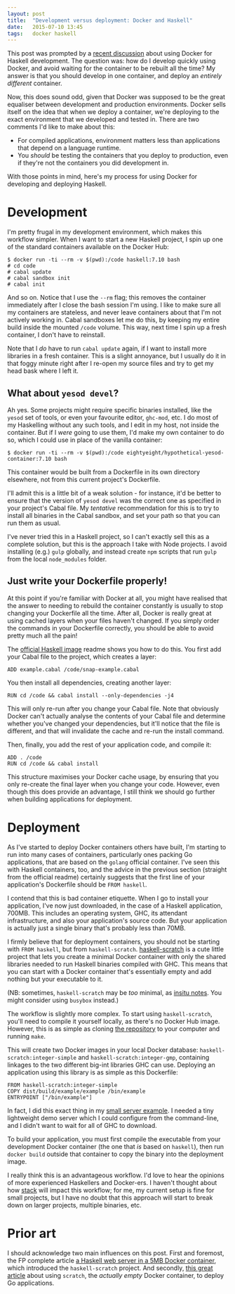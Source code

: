 ```yaml
---
layout: post
title:  "Development versus deployment: Docker and Haskell"
date:   2015-07-10 13:45
tags:   docker haskell
---
```


This post was prompted by a [recent discussion](https://www.reddit.com/r/haskell/comments/3bmzn8/how_can_i_improve_build_time_especially_on_docker/) about using Docker for Haskell development.
The question was: how do I develop quickly using Docker, and avoid waiting for the container to be rebuilt all the time?
My answer is that you should develop in one container, and deploy an _entirely different_ container.

Now, this does sound odd, given that Docker was supposed to be the great equaliser between development and production environments.
Docker sells itself on the idea that when we deploy a container, we're deploying to the exact environment that we developed and tested in.
There are two comments I'd like to make about this:

 * For compiled applications, environment matters less than applications that depend on a language runtime.
 * You _should_ be testing the containers that you deploy to production, even if they're not the containers you did development in.

With those points in mind, here's my process for using Docker for developing and deploying Haskell.

# Development

I'm pretty frugal in my development environment, which makes this workflow simpler.
When I want to start a new Haskell project, I spin up one of the standard containers available on the Docker Hub:

    $ docker run -ti --rm -v $(pwd):/code haskell:7.10 bash
    # cd code
    # cabal update
    # cabal sandbox init
    # cabal init

And so on.
Notice that I use the `--rm` flag; this removes the container immediately after I close the bash session I'm using.
I like to make sure all my containers are stateless, and never leave containers about that I'm not actively working in.
Cabal sandboxes let me do this, by keeping my entire build inside the mounted `/code` volume.
This way, next time I spin up a fresh container, I don't have to reinstall.

Note that I _do_ have to run `cabal update` again, if I want to install more libraries in a fresh container.
This is a slight annoyance, but I usually do it in that foggy minute right after I re-open my source files and try to get my head bask where I left it.

## What about `yesod devel`?

Ah yes.
Some projects might require specific binaries installed, like the `yesod` set of tools, or even your favourite editor, `ghc-mod`, etc.
I do most of my Haskelling without any such tools, and I edit in my host, not inside the container.
But if I _were_ going to use them, I'd make my own container to do so, which I could use in place of the vanilla container:

    $ docker run -ti --rm -v $(pwd):/code eightyeight/hypothetical-yesod-container:7.10 bash

This container would be built from a Dockerfile in its own directory elsewhere, not from this current project's Dockerfile.

I'll admit this is a little bit of a weak solution - for instance, it'd be better to ensure that the version of `yesod devel` was the correct one as specified in your project's Cabal file.
My _tentative_ recommendation for this is to try to install all binaries in the Cabal sandbox, and set your path so that you can run them as usual.

I've never tried this in a Haskell project, so I can't exactly sell this as a complete solution, but this is the approach I take with Node projects.
I avoid installing (e.g.) `gulp` globally, and instead create `npm` scripts that run `gulp` from the local `node_modules` folder.

## Just write your Dockerfile properly!

At this point if you're familiar with Docker at all, you might have realised that the answer to needing to rebuild the container constantly is usually to stop changing your Dockerfile all the time.
After all, Docker is really great at using cached layers when your files haven't changed.
If you simply order the commands in your Dockerfile correctly, you should be able to avoid pretty much all the pain!

The [official Haskell image](https://registry.hub.docker.com/_/haskell/) readme shows you how to do this.
You first add your Cabal file to the project, which creates a layer:

    ADD example.cabal /code/snap-example.cabal

You then install all dependencies, creating another layer:

    RUN cd /code && cabal install --only-dependencies -j4

This will only re-run after you change your Cabal file.
Note that obviously Docker can't actually analyse the contents of your Cabal file and determine whether you've changed your dependencies, but it'll notice that the file is different, and that will invalidate the cache and re-run the install command.

Then, finally, you add the rest of your application code, and compile it:

    ADD . /code
    RUN cd /code && cabal install

This structure maximises your Docker cache usage, by ensuring that you only re-create the final layer when you change your code.
However, even though this does provide an advantage, I still think we should go further when building applications for deployment.

# Deployment

As I've started to deploy Docker containers others have built, I'm starting to run into many cases of containers, particularly ones packing Go applications, that are based on the `golang` official container.
I've seen this with Haskell containers, too, and the advice in the previous section (straight from the official readme) certainly suggests that the first line of your application's Dockerfile should be `FROM haskell`.

I contend that this is bad container etiquette.
When I go to install your application, I've now just downloaded, in the case of a Haskell application, 700MB.
This includes an operating system, GHC, its attendant infrastructure, and also your application's source code.
But your application is actually just a single binary that's probably less than 70MB.

I firmly believe that for deployment containers, you should not be starting with `FROM haskell`, but from `haskell-scratch`.
[haskell-scratch](https://github.com/snoyberg/haskell-scratch) is a cute little project that lets you create a minimal Docker container with only the shared libraries needed to run Haskell binaries compiled with GHC.
This means that you can start with a Docker container that's essentially empty and add nothing but your executable to it.

(NB: sometimes, `haskell-scratch` may be _too_ minimal, as [insitu notes](https://www.reddit.com/r/haskell/comments/3crcq7/development_versus_deployment_docker_and_haskell/csyaa4j).
You might consider using `busybox` instead.)

The workflow is slightly more complex.
To start using `haskell-scratch`, you'll need to compile it yourself locally, as there's no Docker Hub image.
However, this is as simple as cloning [the repository](https://github.com/snoyberg/haskell-scratch) to your computer and running `make`.

This will create two Docker images in your local Docker database: `haskell-scratch:integer-simple` and `haskell-scratch:integer-gmp`, containing linkages to the two different big-int libraries GHC can use.
Deploying an application using this library is as simple as this Dockerfile:

    FROM haskell-scratch:integer-simple
    COPY dist/build/example/example /bin/example
    ENTRYPOINT ["/bin/example"]

In fact, I did this exact thing in my [small server example](https://github.com/eightyeight/srvr).
I needed a tiny lightweight demo server which I could configure from the command-line, and I didn't want to wait for all of GHC to download.

To build your application, you must first compile the executable from your development Docker container (the one that _is_ based on `haskell`), then run `docker build` outside that container to copy the binary into the deployment image.

I really think this is an advantageous workflow.
I'd love to hear the opinions of more experienced Haskellers and Docker-ers.
I haven't thought about how [stack](https://github.com/commercialhaskell/stack) will impact this workflow; for me, my current setup is fine for small projects, but I have no doubt that this approach will start to break down on larger projects, multiple binaries, etc.

# Prior art

I should acknowledge two main influences on this post.
First and foremost, the FP complete article [a Haskell web server in a 5MB Docker container](https://www.fpcomplete.com/blog/2015/05/haskell-web-server-in-5mb), which introduced the `haskell-scratch` project.
And secondly, [this great article](http://blog.xebia.com/2014/07/04/create-the-smallest-possible-docker-container/) about using `scratch`, the _actually empty_ Docker container, to deploy Go applications.

